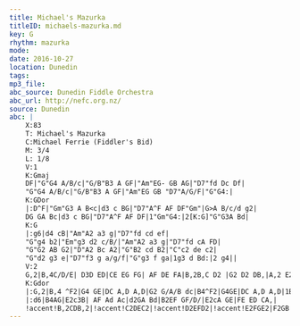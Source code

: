 ```yaml
---
title: Michael's Mazurka
titleID: michaels-mazurka.md
key: G
rhythm: mazurka 
mode:
date: 2016-10-27
location: Dunedin
tags:
mp3_file:
abc_source: Dunedin Fiddle Orchestra
abc_url: http://nefc.org.nz/
source: Dunedin
abc: |
    X:83
    T: Michael's Mazurka
    C:Michael Ferrie (Fiddler's Bid)
    M: 3/4
    L: 1/8
    V:1
    K:Gmaj
    DF|"G"G4 A/B/c|"G/B"B3 A GF|"Am"EG- GB AG|"D7"fd Dc Df|
    "G"G4 A/B/c|"G/B"B3 A GF|"Am"EG GB "D7"A/G/F|"G"G4:|
    K:GDor
    |:D^F|"Gm"G3 A B<c|d3 c BG|"D7"A^F AF DF"Gm"|G>A B/c/d g2|
    DG GA Bc|d3 c BG|"D7"A^F AF DF|1"Gm"G4:|2[K:G]"G"G3A Bd|
    K:G
    |:g6|d4 cB|"Am"A2 a3 g|"D7"fd cd ef|
    "G"g4 b2|"Em"g3 d2 c/B/|"Am"A2 a3 g|"D7"fd cA FD|
    "G"G2 AB G2|"D"A2 Bc A2|"G"B2 cd B2|"C"c2 de c2|
    "G"d2 g3 e|"D7"f3 g a/g/f|"G"g3 f ga|1g3 d Bd:|2 g4||
    V:2
    G,2|B,4C/D/E| D3D ED|CE EG FG| AF DE FA|B,2B,C D2 |G2 D2 DB,|A,2 E2 D/C/A,| B,4:|
    K:Gdor
    |:G,2|B,4 ^F2|G4 GE|DC A,D A,D|G2 G/A/B dc|B4^F2|G4GE|DC A,D A,D|1B,4:|2[K:G]B,4 ^FB|
    |:d6|B4AG|E2c3B| AF Ad Ac|d2GA Bd|B2EF GF/D/|E2cA GE|FE ED CA,|
    !accent!B,2CDB,2|!accent!C2DEC2|!accent!D2EFD2|!accent!E2FGE2|F2GB Ac |Bd ce df|g4B/c/B/A/|1B4z2:|2B4||
---
```

